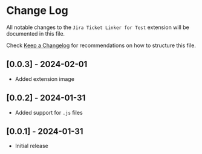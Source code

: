 # Change Log

All notable changes to the `Jira Ticket Linker for Test` extension will be documented in this file.

Check [Keep a Changelog](http://keepachangelog.com/) for recommendations on how to structure this file.

## [0.0.3] - 2024-02-01
- Added extension image

## [0.0.2] - 2024-01-31
- Added support for `.js` files

## [0.0.1] - 2024-01-31
- Initial release